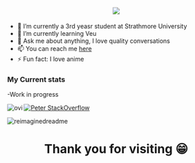 <h1 align="center">
    <img src="https://readme-typing-svg.herokuapp.com/?font=Righteous&size=35&center=true&vCenter=true&width=500&height=70&duration=4000&lines=Hi+There!+👋;😁Peter+Kimutai+here!;" />
</h1>

<section align='center'>
<div>
    <ul align='left'>
        <li>🔭 I’m currently a 3rd yeasr student at Strathmore University</li>
        <li>🌱 I’m currently learning Veu</li>
        <li>💬 Ask me about anything, I love quality conversations</li>
        <li>📫 You can reach me <a href='https://peter-kimutai.web.app/'>here</a></li>
        <li>⚡ Fun fact: I love anime</li>
    </ul>
</div>
</section>

### My Current stats
-Work in progress
<section align='left'>
<img align='left' src="https://github-readme-stats.vercel.app/api/top-langs?username=KimutaiPeter&show_icons=true&locale=en&layout=compact&theme=chartreuse-dark" alt="ovi" />

[![Peter StackOverflow](https://github-readme-stackoverflow.vercel.app/?userID=14009549)](https://stackoverflow.com/users/14009549/peter)
</section>
<img src="https://myreadme.vercel.app/api/embed/KimutaiPeter?panels=userstatistics,toprepositories,toplanguages,commitgraph" alt="reimaginedreadme" />

<h1 align='center' >Thank you for visiting 😁</h1>
